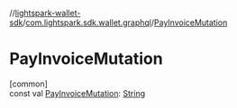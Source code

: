 //[lightspark-wallet-sdk](../../index.md)/[com.lightspark.sdk.wallet.graphql](index.md)/[PayInvoiceMutation](-pay-invoice-mutation.md)

# PayInvoiceMutation

[common]\
const val [PayInvoiceMutation](-pay-invoice-mutation.md): [String](https://kotlinlang.org/api/latest/jvm/stdlib/kotlin/-string/index.html)

